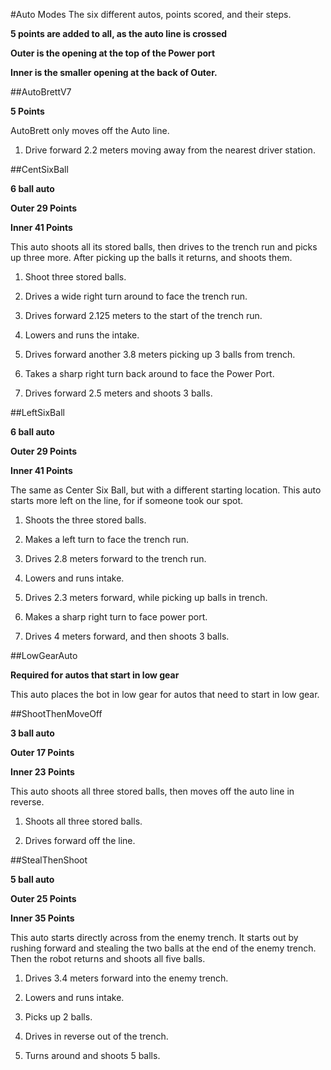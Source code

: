 #Auto Modes
The six different autos, points scored, and their steps.

**5 points are added to all, as the auto line is crossed**

**Outer is the opening at the top of the Power port**

**Inner is the smaller opening at the back of Outer.**

##AutoBrettV7 

**5 Points**

AutoBrett only moves off the Auto line.

1. Drive forward 2.2 meters moving away from the nearest driver station.

##CentSixBall 

**6 ball auto**

**Outer 29 Points**

**Inner 41 Points**

This auto shoots all its stored balls, then drives to the trench run and picks up three more. After picking up the balls it returns, and shoots them.

1. Shoot three stored balls.

2. Drives a wide right turn around to face the trench run.

3. Drives forward 2.125 meters to the start of the trench run.

4. Lowers and runs the intake.

5. Drives forward another 3.8 meters picking up 3 balls from trench.

6. Takes a sharp right turn back around to face the Power Port.

7. Drives forward 2.5 meters and shoots 3 balls.

##LeftSixBall

**6 ball auto**

**Outer 29 Points**

**Inner 41 Points**

The same as Center Six Ball, but with a different starting location. This auto starts more left on the line, for if someone took our spot.

1. Shoots the three stored balls.

2.  Makes a left turn to face the trench run.

3. Drives 2.8 meters forward to the trench run.

4. Lowers and runs intake.

5. Drives 2.3 meters forward, while picking up balls in trench.

6. Makes a sharp right turn to face power port.

7. Drives 4 meters forward, and then shoots 3 balls.

##LowGearAuto

**Required for autos that start in low gear**

This auto places the bot in low gear for autos that need to start in low gear.

##ShootThenMoveOff

**3 ball auto**

**Outer 17 Points**

**Inner 23 Points**

This auto shoots all three stored balls, then moves off the auto line in reverse.

1. Shoots all three stored balls.

2. Drives forward off the line.

##StealThenShoot 

**5 ball auto**

**Outer 25 Points**

**Inner 35 Points**

This auto starts directly across from the enemy trench. It starts out by rushing forward and stealing the two balls at the end of the enemy trench. Then the robot returns and shoots all five balls. 

1. Drives 3.4 meters forward into the enemy trench.

2. Lowers and runs intake.

3. Picks up 2 balls.

4. Drives in reverse out of the trench.

5. Turns around and shoots 5 balls.


